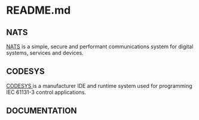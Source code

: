 # README.md

## NATS

[NATS](https://nats.io/) is a simple, secure and performant communications system for digital systems, services and devices.&#x20;

## CODESYS

[CODESYS ](https://store.codesys.com/en/codesys.html)is a manufacturer IDE and runtime system used for programming IEC 61131-3 control applications.

## DOCUMENTATION



